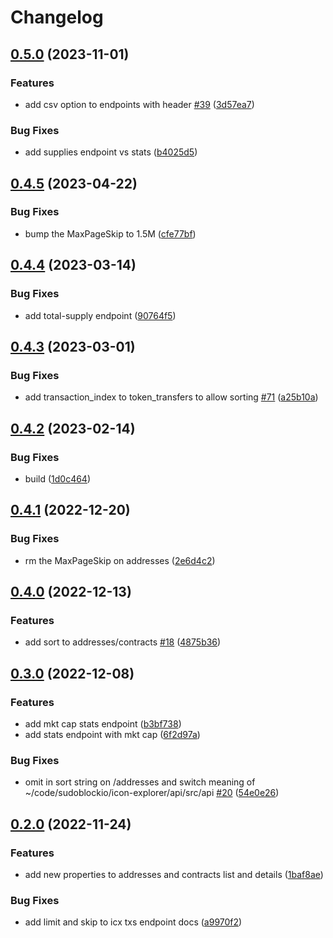 # Changelog

## [0.5.0](https://github.com/sudoblockio/icon-go-api/compare/v0.4.5...v0.5.0) (2023-11-01)


### Features

* add csv option to endpoints with header [#39](https://github.com/sudoblockio/icon-go-api/issues/39) ([3d57ea7](https://github.com/sudoblockio/icon-go-api/commit/3d57ea71b49f310bbbb3560961adf4e650df539f))


### Bug Fixes

* add supplies endpoint vs stats ([b4025d5](https://github.com/sudoblockio/icon-go-api/commit/b4025d59b98899819234c0b117608cac3a0420ff))

## [0.4.5](https://github.com/sudoblockio/icon-go-api/compare/v0.4.4...v0.4.5) (2023-04-22)


### Bug Fixes

* bump the MaxPageSkip to 1.5M ([cfe77bf](https://github.com/sudoblockio/icon-go-api/commit/cfe77bfce7de2598c5ba6a2c6da860b1ca29a525))

## [0.4.4](https://github.com/sudoblockio/icon-go-api/compare/v0.4.3...v0.4.4) (2023-03-14)


### Bug Fixes

* add total-supply endpoint ([90764f5](https://github.com/sudoblockio/icon-go-api/commit/90764f5e6bc1ba0ed684a8762792ad9bd26c32db))

## [0.4.3](https://github.com/sudoblockio/icon-go-api/compare/v0.4.2...v0.4.3) (2023-03-01)


### Bug Fixes

* add transaction_index to token_transfers to allow sorting [#71](https://github.com/sudoblockio/icon-go-api/issues/71) ([a25b10a](https://github.com/sudoblockio/icon-go-api/commit/a25b10a7e583aa1fb98e30988ba9ab551747a39c))

## [0.4.2](https://github.com/sudoblockio/icon-go-api/compare/v0.4.1...v0.4.2) (2023-02-14)


### Bug Fixes

* build ([1d0c464](https://github.com/sudoblockio/icon-go-api/commit/1d0c4641b0aa72466f88dcebb21b74c5543d6713))

## [0.4.1](https://github.com/sudoblockio/icon-go-api/compare/v0.4.0...v0.4.1) (2022-12-20)


### Bug Fixes

* rm the MaxPageSkip on addresses ([2e6d4c2](https://github.com/sudoblockio/icon-go-api/commit/2e6d4c294ecaa08caa9612c1ffef23f8f7beed70))

## [0.4.0](https://github.com/sudoblockio/icon-go-api/compare/v0.3.0...v0.4.0) (2022-12-13)


### Features

* add sort to addresses/contracts [#18](https://github.com/sudoblockio/icon-go-api/issues/18) ([4875b36](https://github.com/sudoblockio/icon-go-api/commit/4875b366e8d782117384cae68cc92f5a399340cd))

## [0.3.0](https://github.com/sudoblockio/icon-go-api/compare/v0.2.0...v0.3.0) (2022-12-08)


### Features

* add mkt cap stats endpoint ([b3bf738](https://github.com/sudoblockio/icon-go-api/commit/b3bf73882bb3271d2b26f665e68a67edf7d20e23))
* add stats endpoint with mkt cap ([6f2d97a](https://github.com/sudoblockio/icon-go-api/commit/6f2d97a43e48d2363d6d214ad5f53b922cc53638))


### Bug Fixes

* omit  in sort string on /addresses and switch meaning of ~/code/sudoblockio/icon-explorer/api/src/api [#20](https://github.com/sudoblockio/icon-go-api/issues/20) ([54e0e26](https://github.com/sudoblockio/icon-go-api/commit/54e0e26f15a19a4b78f5d932bd2fd15e9d98a1b8))

## [0.2.0](https://github.com/sudoblockio/icon-go-api/compare/v0.1.6...v0.2.0) (2022-11-24)


### Features

* add new properties to addresses and contracts list and details ([1baf8ae](https://github.com/sudoblockio/icon-go-api/commit/1baf8ae15d71c9ea24dbb1d77c069ea1b54dd8d9))


### Bug Fixes

* add limit and skip to icx txs endpoint docs ([a9970f2](https://github.com/sudoblockio/icon-go-api/commit/a9970f27cf40fd6564b51809d7e2f3c90e9d7719))
